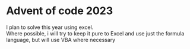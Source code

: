 # Advent of code 2023
I plan to solve this year using excel.  
Where possible, i will try to keep it pure to Excel and use just the formula language, but will use VBA where necessary

